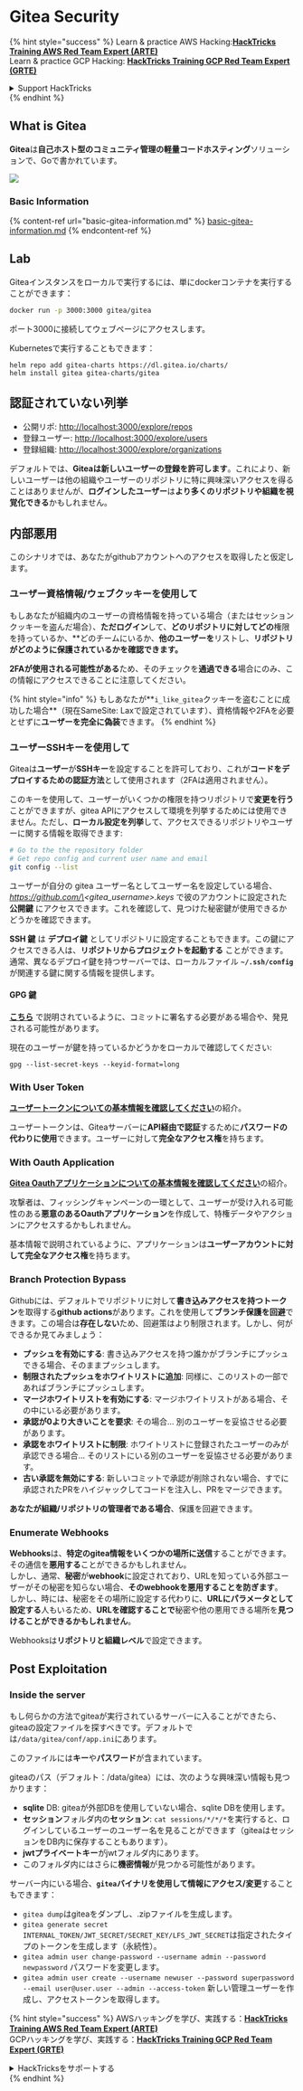 # Gitea Security

{% hint style="success" %}
Learn & practice AWS Hacking:<img src="../../.gitbook/assets/image (1) (1).png" alt="" data-size="line">[**HackTricks Training AWS Red Team Expert (ARTE)**](https://training.hacktricks.xyz/courses/arte)<img src="../../.gitbook/assets/image (1) (1).png" alt="" data-size="line">\
Learn & practice GCP Hacking: <img src="../../.gitbook/assets/image (2).png" alt="" data-size="line">[**HackTricks Training GCP Red Team Expert (GRTE)**<img src="../../.gitbook/assets/image (2).png" alt="" data-size="line">](https://training.hacktricks.xyz/courses/grte)

<details>

<summary>Support HackTricks</summary>

* Check the [**subscription plans**](https://github.com/sponsors/carlospolop)!
* **Join the** 💬 [**Discord group**](https://discord.gg/hRep4RUj7f) or the [**telegram group**](https://t.me/peass) or **follow** us on **Twitter** 🐦 [**@hacktricks\_live**](https://twitter.com/hacktricks\_live)**.**
* **Share hacking tricks by submitting PRs to the** [**HackTricks**](https://github.com/carlospolop/hacktricks) and [**HackTricks Cloud**](https://github.com/carlospolop/hacktricks-cloud) github repos.

</details>
{% endhint %}

## What is Gitea

**Gitea**は**自己ホスト型のコミュニティ管理の軽量コードホスティング**ソリューションで、Goで書かれています。

![](<../../.gitbook/assets/image (160).png>)

### Basic Information

{% content-ref url="basic-gitea-information.md" %}
[basic-gitea-information.md](basic-gitea-information.md)
{% endcontent-ref %}

## Lab

Giteaインスタンスをローカルで実行するには、単にdockerコンテナを実行することができます：
```bash
docker run -p 3000:3000 gitea/gitea
```
ポート3000に接続してウェブページにアクセスします。

Kubernetesで実行することもできます：
```
helm repo add gitea-charts https://dl.gitea.io/charts/
helm install gitea gitea-charts/gitea
```
## 認証されていない列挙

* 公開リポ: [http://localhost:3000/explore/repos](http://localhost:3000/explore/repos)
* 登録ユーザー: [http://localhost:3000/explore/users](http://localhost:3000/explore/users)
* 登録組織: [http://localhost:3000/explore/organizations](http://localhost:3000/explore/organizations)

デフォルトでは、**Giteaは新しいユーザーの登録を許可します**。これにより、新しいユーザーは他の組織やユーザーのリポジトリに特に興味深いアクセスを得ることはありませんが、**ログインしたユーザー**は**より多くのリポジトリや組織を視覚化できる**かもしれません。

## 内部悪用

このシナリオでは、あなたがgithubアカウントへのアクセスを取得したと仮定します。

### ユーザー資格情報/ウェブクッキーを使用して

もしあなたが組織内のユーザーの資格情報を持っている場合（またはセッションクッキーを盗んだ場合）、**ただログイン**して、**どのリポジトリに対してどの**権限を持っているか、**どのチームにいるか、**他のユーザーを**リストし、**リポジトリがどのように保護されているかを確認できます。**

**2FAが使用される可能性がある**ため、そのチェックを**通過できる**場合にのみ、この情報にアクセスできることに注意してください。

{% hint style="info" %}
もしあなたが**`i_like_gitea`クッキーを盗むことに成功した場合**（現在SameSite: Laxで設定されています）、資格情報や2FAを必要とせずに**ユーザーを完全に偽装**できます。
{% endhint %}

### ユーザーSSHキーを使用して

Giteaは**ユーザー**が**SSHキー**を設定することを許可しており、これが**コードをデプロイするための認証方法**として使用されます（2FAは適用されません）。

このキーを使用して、ユーザーがいくつかの権限を持つリポジトリで**変更を行う**ことができますが、gitea APIにアクセスして環境を列挙するためには使用できません。ただし、**ローカル設定を列挙**して、アクセスできるリポジトリやユーザーに関する情報を取得できます:
```bash
# Go to the the repository folder
# Get repo config and current user name and email
git config --list
```
ユーザーが自分の gitea ユーザー名としてユーザー名を設定している場合、_https://github.com/\<gitea\_username>.keys_ で彼のアカウントに設定された **公開鍵** にアクセスできます。これを確認して、見つけた秘密鍵が使用できるかどうかを確認できます。

**SSH 鍵** は **デプロイ鍵** としてリポジトリに設定することもできます。この鍵にアクセスできる人は、**リポジトリからプロジェクトを起動する** ことができます。通常、異なるデプロイ鍵を持つサーバーでは、ローカルファイル **`~/.ssh/config`** が関連する鍵に関する情報を提供します。

#### GPG 鍵

[**こちら**](https://github.com/carlospolop/hacktricks-cloud/blob/master/pentesting-ci-cd/gitea-security/broken-reference/README.md) で説明されているように、コミットに署名する必要がある場合や、発見される可能性があります。

現在のユーザーが鍵を持っているかどうかをローカルで確認してください:
```shell
gpg --list-secret-keys --keyid-format=long
```
### With User Token

[**ユーザートークンについての基本情報を確認してください**](basic-gitea-information.md#personal-access-tokens)の紹介。

ユーザートークンは、Giteaサーバーに**API経由で認証**するために**パスワードの代わりに使用**できます。ユーザーに対して**完全なアクセス権**を持ちます。

### With Oauth Application

[**Gitea Oauthアプリケーションについての基本情報を確認してください**](./#with-oauth-application)の紹介。

攻撃者は、フィッシングキャンペーンの一環として、ユーザーが受け入れる可能性のある**悪意のあるOauthアプリケーション**を作成して、特権データやアクションにアクセスするかもしれません。

基本情報で説明されているように、アプリケーションは**ユーザーアカウントに対して完全なアクセス権**を持ちます。

### Branch Protection Bypass

Githubには、デフォルトでリポジトリに対して**書き込みアクセスを持つトークン**を取得する**github actions**があります。これを使用して**ブランチ保護を回避**できます。この場合は**存在しない**ため、回避策はより制限されます。しかし、何ができるか見てみましょう：

* **プッシュを有効にする**: 書き込みアクセスを持つ誰かがブランチにプッシュできる場合、そのままプッシュします。
* **制限されたプッシュをホワイトリストに追加**: 同様に、このリストの一部であればブランチにプッシュします。
* **マージホワイトリストを有効にする**: マージホワイトリストがある場合、その中にいる必要があります。
* **承認が0より大きいことを要求**: その場合... 別のユーザーを妥協させる必要があります。
* **承認をホワイトリストに制限**: ホワイトリストに登録されたユーザーのみが承認できる場合... そのリストにいる別のユーザーを妥協させる必要があります。
* **古い承認を無効にする**: 新しいコミットで承認が削除されない場合、すでに承認されたPRをハイジャックしてコードを注入し、PRをマージできます。

**あなたが組織/リポジトリの管理者である場合**、保護を回避できます。

### Enumerate Webhooks

**Webhooks**は、**特定のgitea情報をいくつかの場所に送信**することができます。その通信を**悪用する**ことができるかもしれません。\
しかし、通常、**秘密**が**webhook**に設定されており、URLを知っている外部ユーザーがその秘密を知らない場合、**そのwebhookを悪用することを防ぎます**。\
しかし、時には、秘密をその場所に設定する代わりに、**URLにパラメータとして設定する**人もいるため、**URLを確認することで**秘密や他の悪用できる場所を**見つけることができるかもしれません**。

Webhooksは**リポジトリと組織レベル**で設定できます。

## Post Exploitation

### Inside the server

もし何らかの方法でgiteaが実行されているサーバーに入ることができたら、giteaの設定ファイルを探すべきです。デフォルトでは`/data/gitea/conf/app.ini`にあります。

このファイルには**キー**や**パスワード**が含まれています。

giteaのパス（デフォルト：/data/gitea）には、次のような興味深い情報も見つかります：

* **sqlite** DB: giteaが外部DBを使用していない場合、sqlite DBを使用します。
* **セッション**フォルダ内の**セッション**: `cat sessions/*/*/*`を実行すると、ログインしているユーザーのユーザー名を見ることができます（giteaはセッションをDB内に保存することもあります）。
* **jwtプライベートキー**がjwtフォルダ内にあります。
* このフォルダ内にはさらに**機密情報**が見つかる可能性があります。

サーバー内にいる場合、**`gitea`バイナリを使用して情報にアクセス/変更**することもできます：

* `gitea dump`はgiteaをダンプし、.zipファイルを生成します。
* `gitea generate secret INTERNAL_TOKEN/JWT_SECRET/SECRET_KEY/LFS_JWT_SECRET`は指定されたタイプのトークンを生成します（永続性）。
* `gitea admin user change-password --username admin --password newpassword` パスワードを変更します。
* `gitea admin user create --username newuser --password superpassword --email user@user.user --admin --access-token` 新しい管理ユーザーを作成し、アクセストークンを取得します。

{% hint style="success" %}
AWSハッキングを学び、実践する：<img src="../../.gitbook/assets/image (1) (1).png" alt="" data-size="line">[**HackTricks Training AWS Red Team Expert (ARTE)**](https://training.hacktricks.xyz/courses/arte)<img src="../../.gitbook/assets/image (1) (1).png" alt="" data-size="line">\
GCPハッキングを学び、実践する：<img src="../../.gitbook/assets/image (2).png" alt="" data-size="line">[**HackTricks Training GCP Red Team Expert (GRTE)**<img src="../../.gitbook/assets/image (2).png" alt="" data-size="line">](https://training.hacktricks.xyz/courses/grte)

<details>

<summary>HackTricksをサポートする</summary>

* [**サブスクリプションプラン**](https://github.com/sponsors/carlospolop)を確認してください！
* **💬 [**Discordグループ**](https://discord.gg/hRep4RUj7f)または[**Telegramグループ**](https://t.me/peass)に参加するか、**Twitter** 🐦 [**@hacktricks\_live**](https://twitter.com/hacktricks\_live)**をフォローしてください。**
* **ハッキングのトリックを共有するには、[**HackTricks**](https://github.com/carlospolop/hacktricks)および[**HackTricks Cloud**](https://github.com/carlospolop/hacktricks-cloud)のGitHubリポジトリにPRを提出してください。**

</details>
{% endhint %}
